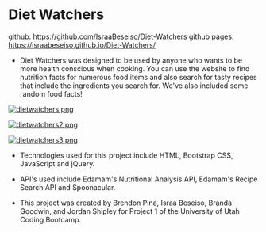 # Diet Watchers

github: https://github.com/IsraaBeseiso/Diet-Watchers
github pages: https://israabeseiso.github.io/Diet-Watchers/


* Diet Watchers was designed to be used by anyone who wants to be more health conscious when cooking. You can use the website to find nutrition facts for numerous food items and also search for tasty recipes that include the ingredients you search for. We've also included some random food facts!

[![dietwatchers.png](https://i.postimg.cc/y6jRk9PS/dietwatchers.png)](https://postimg.cc/Jty0FsS1)

[![dietwatchers2.png](https://i.postimg.cc/bwDSC5jQ/dietwatchers2.png)](https://postimg.cc/pmvdyqrT)

[![dietwatchers3.png](https://i.postimg.cc/ncwQ1JNF/dietwatchers3.png)](https://postimg.cc/XpdJVTVm)

* Technologies used for this project include HTML, Bootstrap CSS, JavaScript and jQuery.

* API's used include Edamam's Nutritional Analysis API, Edamam's Recipe Search API and Spoonacular.

* This project was created by Brendon Pina, Israa Beseiso, Branda Goodwin, and Jordan Shipley for Project 1 of the University of Utah Coding Bootcamp.